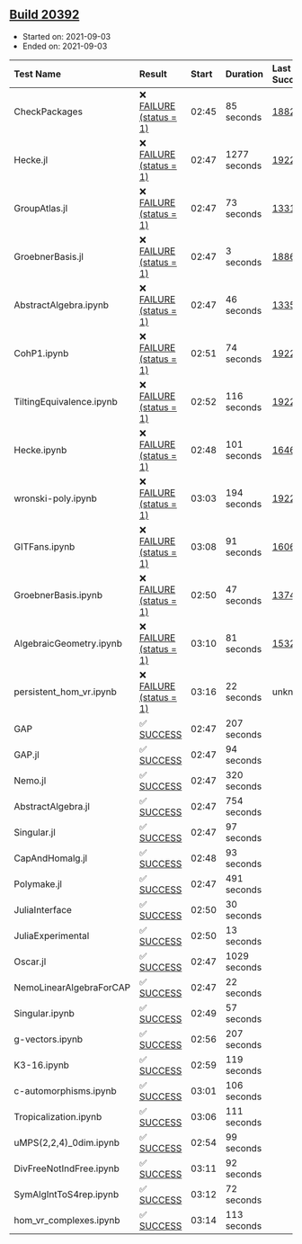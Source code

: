 ## [Build 20392](https://oscarci.mathematik.uni-kl.de/job/oscar/20392/)

* Started on: 2021-09-03
* Ended on: 2021-09-03

| Test Name    | Result | Start | Duration | Last Success | First Failure |
|:-------------|:-------|:------|:---------|:-------------|:--------------|
| CheckPackages | ❌ [FAILURE (status = 1)](https://oscarci.mathematik.uni-kl.de/job/oscar/20392/artifact/logs/build-20392/CheckPackages.log) | 02:45 | 85 seconds | [18822](https://oscarci.mathematik.uni-kl.de/job/oscar/18822/) | [18823](https://oscarci.mathematik.uni-kl.de/job/oscar/18823/) |
| Hecke.jl | ❌ [FAILURE (status = 1)](https://oscarci.mathematik.uni-kl.de/job/oscar/20392/artifact/logs/build-20392/Hecke.jl.log) | 02:47 | 1277 seconds | [19222](https://oscarci.mathematik.uni-kl.de/job/oscar/19222/) | [20152](https://oscarci.mathematik.uni-kl.de/job/oscar/20152/) |
| GroupAtlas.jl | ❌ [FAILURE (status = 1)](https://oscarci.mathematik.uni-kl.de/job/oscar/20392/artifact/logs/build-20392/GroupAtlas.jl.log) | 02:47 | 73 seconds | [13311](https://oscarci.mathematik.uni-kl.de/job/oscar/13311/) | [13312](https://oscarci.mathematik.uni-kl.de/job/oscar/13312/) |
| GroebnerBasis.jl | ❌ [FAILURE (status = 1)](https://oscarci.mathematik.uni-kl.de/job/oscar/20392/artifact/logs/build-20392/GroebnerBasis.jl.log) | 02:47 | 3 seconds | [18864](https://oscarci.mathematik.uni-kl.de/job/oscar/18864/) | [18865](https://oscarci.mathematik.uni-kl.de/job/oscar/18865/) |
| AbstractAlgebra.ipynb | ❌ [FAILURE (status = 1)](https://oscarci.mathematik.uni-kl.de/job/oscar/20392/artifact/logs/build-20392/AbstractAlgebra.ipynb.log) | 02:47 | 46 seconds | [13355](https://oscarci.mathematik.uni-kl.de/job/oscar/13355/) | [13356](https://oscarci.mathematik.uni-kl.de/job/oscar/13356/) |
| CohP1.ipynb | ❌ [FAILURE (status = 1)](https://oscarci.mathematik.uni-kl.de/job/oscar/20392/artifact/logs/build-20392/CohP1.ipynb.log) | 02:51 | 74 seconds | [19222](https://oscarci.mathematik.uni-kl.de/job/oscar/19222/) | [20152](https://oscarci.mathematik.uni-kl.de/job/oscar/20152/) |
| TiltingEquivalence.ipynb | ❌ [FAILURE (status = 1)](https://oscarci.mathematik.uni-kl.de/job/oscar/20392/artifact/logs/build-20392/TiltingEquivalence.ipynb.log) | 02:52 | 116 seconds | [19222](https://oscarci.mathematik.uni-kl.de/job/oscar/19222/) | [20152](https://oscarci.mathematik.uni-kl.de/job/oscar/20152/) |
| Hecke.ipynb | ❌ [FAILURE (status = 1)](https://oscarci.mathematik.uni-kl.de/job/oscar/20392/artifact/logs/build-20392/Hecke.ipynb.log) | 02:48 | 101 seconds | [16463](https://oscarci.mathematik.uni-kl.de/job/oscar/16463/) | [16464](https://oscarci.mathematik.uni-kl.de/job/oscar/16464/) |
| wronski-poly.ipynb | ❌ [FAILURE (status = 1)](https://oscarci.mathematik.uni-kl.de/job/oscar/20392/artifact/logs/build-20392/wronski-poly.ipynb.log) | 03:03 | 194 seconds | [19222](https://oscarci.mathematik.uni-kl.de/job/oscar/19222/) | [20152](https://oscarci.mathematik.uni-kl.de/job/oscar/20152/) |
| GITFans.ipynb | ❌ [FAILURE (status = 1)](https://oscarci.mathematik.uni-kl.de/job/oscar/20392/artifact/logs/build-20392/GITFans.ipynb.log) | 03:08 | 91 seconds | [16068](https://oscarci.mathematik.uni-kl.de/job/oscar/16068/) | [16069](https://oscarci.mathematik.uni-kl.de/job/oscar/16069/) |
| GroebnerBasis.ipynb | ❌ [FAILURE (status = 1)](https://oscarci.mathematik.uni-kl.de/job/oscar/20392/artifact/logs/build-20392/GroebnerBasis.ipynb.log) | 02:50 | 47 seconds | [13748](https://oscarci.mathematik.uni-kl.de/job/oscar/13748/) | [13749](https://oscarci.mathematik.uni-kl.de/job/oscar/13749/) |
| AlgebraicGeometry.ipynb | ❌ [FAILURE (status = 1)](https://oscarci.mathematik.uni-kl.de/job/oscar/20392/artifact/logs/build-20392/AlgebraicGeometry.ipynb.log) | 03:10 | 81 seconds | [15322](https://oscarci.mathematik.uni-kl.de/job/oscar/15322/) | [15323](https://oscarci.mathematik.uni-kl.de/job/oscar/15323/) |
| persistent_hom_vr.ipynb | ❌ [FAILURE (status = 1)](https://oscarci.mathematik.uni-kl.de/job/oscar/20392/artifact/logs/build-20392/persistent_hom_vr.ipynb.log) | 03:16 | 22 seconds | unknown | unknown |
| GAP | ✅ [SUCCESS](https://oscarci.mathematik.uni-kl.de/job/oscar/20392/artifact/logs/build-20392/GAP.log) | 02:47 | 207 seconds |  |  |
| GAP.jl | ✅ [SUCCESS](https://oscarci.mathematik.uni-kl.de/job/oscar/20392/artifact/logs/build-20392/GAP.jl.log) | 02:47 | 94 seconds |  |  |
| Nemo.jl | ✅ [SUCCESS](https://oscarci.mathematik.uni-kl.de/job/oscar/20392/artifact/logs/build-20392/Nemo.jl.log) | 02:47 | 320 seconds |  |  |
| AbstractAlgebra.jl | ✅ [SUCCESS](https://oscarci.mathematik.uni-kl.de/job/oscar/20392/artifact/logs/build-20392/AbstractAlgebra.jl.log) | 02:47 | 754 seconds |  |  |
| Singular.jl | ✅ [SUCCESS](https://oscarci.mathematik.uni-kl.de/job/oscar/20392/artifact/logs/build-20392/Singular.jl.log) | 02:47 | 97 seconds |  |  |
| CapAndHomalg.jl | ✅ [SUCCESS](https://oscarci.mathematik.uni-kl.de/job/oscar/20392/artifact/logs/build-20392/CapAndHomalg.jl.log) | 02:48 | 93 seconds |  |  |
| Polymake.jl | ✅ [SUCCESS](https://oscarci.mathematik.uni-kl.de/job/oscar/20392/artifact/logs/build-20392/Polymake.jl.log) | 02:47 | 491 seconds |  |  |
| JuliaInterface | ✅ [SUCCESS](https://oscarci.mathematik.uni-kl.de/job/oscar/20392/artifact/logs/build-20392/JuliaInterface.log) | 02:50 | 30 seconds |  |  |
| JuliaExperimental | ✅ [SUCCESS](https://oscarci.mathematik.uni-kl.de/job/oscar/20392/artifact/logs/build-20392/JuliaExperimental.log) | 02:50 | 13 seconds |  |  |
| Oscar.jl | ✅ [SUCCESS](https://oscarci.mathematik.uni-kl.de/job/oscar/20392/artifact/logs/build-20392/Oscar.jl.log) | 02:47 | 1029 seconds |  |  |
| NemoLinearAlgebraForCAP | ✅ [SUCCESS](https://oscarci.mathematik.uni-kl.de/job/oscar/20392/artifact/logs/build-20392/NemoLinearAlgebraForCAP.log) | 02:47 | 22 seconds |  |  |
| Singular.ipynb | ✅ [SUCCESS](https://oscarci.mathematik.uni-kl.de/job/oscar/20392/artifact/logs/build-20392/Singular.ipynb.log) | 02:49 | 57 seconds |  |  |
| g-vectors.ipynb | ✅ [SUCCESS](https://oscarci.mathematik.uni-kl.de/job/oscar/20392/artifact/logs/build-20392/g-vectors.ipynb.log) | 02:56 | 207 seconds |  |  |
| K3-16.ipynb | ✅ [SUCCESS](https://oscarci.mathematik.uni-kl.de/job/oscar/20392/artifact/logs/build-20392/K3-16.ipynb.log) | 02:59 | 119 seconds |  |  |
| c-automorphisms.ipynb | ✅ [SUCCESS](https://oscarci.mathematik.uni-kl.de/job/oscar/20392/artifact/logs/build-20392/c-automorphisms.ipynb.log) | 03:01 | 106 seconds |  |  |
| Tropicalization.ipynb | ✅ [SUCCESS](https://oscarci.mathematik.uni-kl.de/job/oscar/20392/artifact/logs/build-20392/Tropicalization.ipynb.log) | 03:06 | 111 seconds |  |  |
| uMPS(2,2,4)_0dim.ipynb | ✅ [SUCCESS](https://oscarci.mathematik.uni-kl.de/job/oscar/20392/artifact/logs/build-20392/uMPS-2-2-4-_0dim.ipynb.log) | 02:54 | 99 seconds |  |  |
| DivFreeNotIndFree.ipynb | ✅ [SUCCESS](https://oscarci.mathematik.uni-kl.de/job/oscar/20392/artifact/logs/build-20392/DivFreeNotIndFree.ipynb.log) | 03:11 | 92 seconds |  |  |
| SymAlgIntToS4rep.ipynb | ✅ [SUCCESS](https://oscarci.mathematik.uni-kl.de/job/oscar/20392/artifact/logs/build-20392/SymAlgIntToS4rep.ipynb.log) | 03:12 | 72 seconds |  |  |
| hom_vr_complexes.ipynb | ✅ [SUCCESS](https://oscarci.mathematik.uni-kl.de/job/oscar/20392/artifact/logs/build-20392/hom_vr_complexes.ipynb.log) | 03:14 | 113 seconds |  |  |
